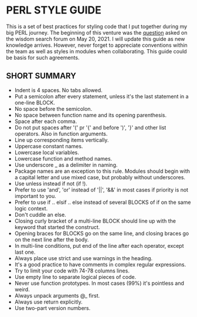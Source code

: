# PERL STYLE GUIDE

This is a set of best practices for styling code that I put together during my
big PERL journey. The beginning of this venture was the
[question](https://www.perlmonks.org/?node_id=11132778)
asked on the wisdom search forum on May 20, 2021. I will update this guide
as new knowledge arrives. However, never forget to appreciate conventions within
the team as well as styles in modules when collaborating. This guide could be
basis for such agreements.

## SHORT SUMMARY

* Indent is 4 spaces. No tabs allowed.
* Put a semicolon after every statement, unless it's the last statement in a one-line BLOCK.
* No space before the semicolon.
* No space between function name and its opening parenthesis.
* Space after each comma.
* Do not put spaces after '(' pr '{' and before ')', '}' and other list operators.
Also in function arguments.
* Line up corresponding items vertically.
* Uppercase constant names.
* Lowercase local variables.
* Lowercase function and method names.
* Use underscore _ as a delimiter in naming.
* Package names are an exception to this rule. Modules should begin with a capital
letter and use mixed case, but probably without underscores.
* Use unless instead if not (if !).
* Prefer to use 'and', 'or' instead of '||', '&&' in most cases if priority is
not important to you.
* Prefer to use if .. elsif .. else instead of several BLOCKS of if on the same
logic context.
* Don't cuddle an else.
* Closing curly bracket of a multi-line BLOCK should line up with the keyword
that started the construct.
* Opening braces for BLOCKS go on the same line, and closing braces
go on the next line after the body.
* In multi-line conditions, put end of the line after each operator, except last one.
* Always place use strict and use warnings in the heading.
* It's a good practice to have comments in complex regular expressions.
* Try to limit your code with 74-78 columns lines.
* Use empty line to separate logical pieces of code.
* Never use function prototypes. In most cases (99%) it's pointless and weird.
* Always unpack arguments @_ first.
* Always use return explicitly.
* Use two-part version numbers.
